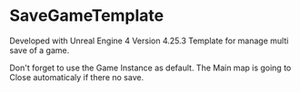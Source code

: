 # SaveGameTemplate

Developed with Unreal Engine 4
Version 4.25.3
Template for manage multi save of a game.

Don't forget to use the Game Instance as default.
The Main map is going to Close automaticaly if there no save.
